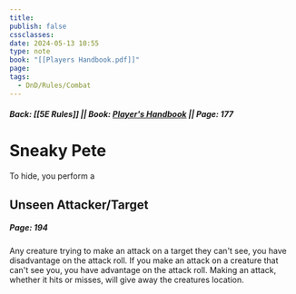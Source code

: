 ```yaml
---
title: 
publish: false
cssclasses: 
date: 2024-05-13 10:55
type: note
book: "[[Players Handbook.pdf]]"
page: 
tags:
  - DnD/Rules/Combat
---
```

##### Back: [[5E Rules]] || Book: [Player's Handbook](https://drive.google.com/drive/folders/1O5bhpYizcIT5xxAoLOuzCRht_PVS7VSG?usp=sharing) || Page: 177
# Sneaky Pete
To hide, you perform a

## Unseen Attacker/Target
##### Page: 194
Any creature trying to make an attack on a target they can't see, you have disadvantage on the attack roll. If you make an attack on a creature that can't see you,  you have advantage on the attack roll.
Making an attack, whether it hits or misses, will give away the creatures location.
